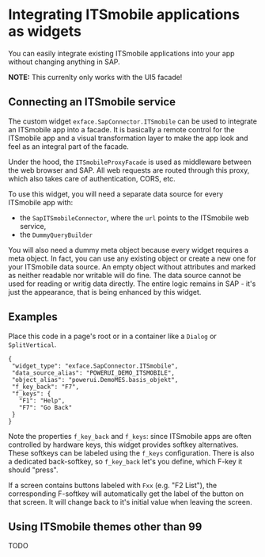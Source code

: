 # Integrating ITSmobile applications as widgets

You can easily integrate existing ITSmobile applications into your app without changing anything in SAP.

**NOTE:** This currenlty only works with the UI5 facade!

## Connecting an ITSmobile service

The custom widget `exface.SapConnector.ITSmobile` can be used to integrate an ITSmobile app into 
a facade. It is basically a remote control for the ITSmobile app and a visual transformation layer to make 
the app look and feel as an integral part of the facade. 

Under the hood, the `ITSmobileProxyFacade` is used as middleware between the web browser
and SAP. All web requests are routed through this proxy, which also takes care of
authentication, CORS, etc.

To use this widget, you will need a separate data source for every ITSmobile app with: 

- the `SapITSmobileConnector`, where the `url` points to the ITSmobile web service,
- the `DummyQueryBuilder`

You will also need a dummy meta object because every widget requires a meta object. In fact, you 
can use any existing object or create a new one for your ITSmobile data source. An empty object
without attributes and marked as neither readable nor writable will do fine. The data source cannot 
be used for reading or writig data directly. The entire logic remains in SAP - it's just the 
appearance, that is being enhanced by this widget.

## Examples

Place this code in a page's root or in a container like a `Dialog` or `SplitVertical`. 

```
{
 "widget_type": "exface.SapConnector.ITSmobile",
 "data_source_alias": "POWERUI_DEMO_ITSMOBILE",
 "object_alias": "powerui.DemoMES.basis_objekt",
 "f_key_back": "F7",
 "f_keys": {
   "F1": "Help",
   "F7": "Go Back"
 }
}

```

Note the properties `f_key_back` and `f_keys`: since ITSmobile apps are often controlled by hardware 
keys, this widget provides softkey alternatives. These softkeys can be labeled using the `f_keys`
configuration. There is also a dedicated back-softkey, so `f_key_back` let's you define, which
F-key it should "press".

If a screen contains buttons labeled with `Fxx` (e.g. "F2 List"), the corresponding F-softkey will
automatically get the label of the button on that screen. It will change back to it's initial
value when leaving the screen.

## Using ITSmobile themes other than 99

TODO